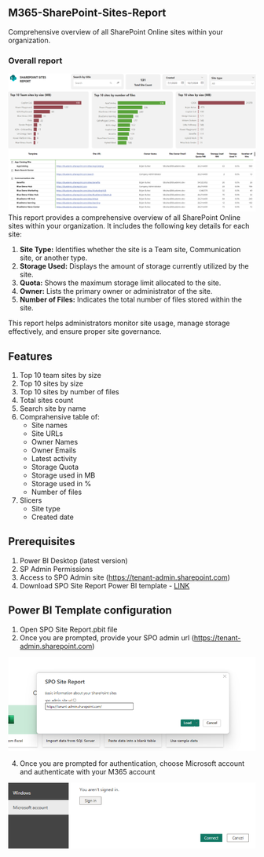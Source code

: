 ## M365-SharePoint-Sites-Report
Comprehensive overview of all SharePoint Online sites within your organization.
### Overall report
![screenshot](/images/banner3.png)
This report provides a comprehensive overview of all SharePoint Online sites within your organization. It includes the following key details for each site:
1. **Site Type:** Identifies whether the site is a Team site, Communication site, or another type.
2. **Storage Used:** Displays the amount of storage currently utilized by the site.
3. **Quota:** Shows the maximum storage limit allocated to the site.
4. **Owner:** Lists the primary owner or administrator of the site.
5. **Number of Files:** Indicates the total number of files stored within the site.

This report helps administrators monitor site usage, manage storage effectively, and ensure proper site governance.
## Features
1. Top 10 team sites by size
2. Top 10 sites by size
3. Top 10 sites by number of files
4. Total sites count
5. Search site by name
6. Comprahensive table of:
    - Site names
    - Site URLs
    - Owner Names
    - Owner Emails
    - Latest activity
    - Storage Quota
    - Storage used in MB
    - Storage used in %
    - Number of files
7. Slicers
    - Site type
    - Created date
## Prerequisites
1.  Power BI Desktop (latest version)
2.	SP Admin Permissions
3.	Access to SPO Admin site (https://tenant-admin.sharepoint.com)
4.	Download SPO Site Report Power BI template - [LINK](https://github.com/BojanBuhac/M365-SharePoint-Sites-Report/blob/main/SPO%20Site%20Report.pbit)
## Power BI Template configuration
1. Open SPO Site Report.pbit file
2. Once you are prompted, provide your SPO admin url (https://tenant-admin.sharepoint.com)
   
![screenshot](/images/SPOadmin.png)

4. Once you are prompted for authentication, choose Microsoft account and authenticate with your M365 account

![screenshot](/images/SPOaccount.png)
